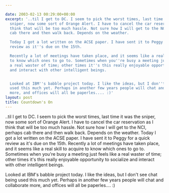 ```yaml
---

date: 2003-02-13 00:29:00+00:00
excerpt: '..til I get to DC. I seem to pick the worst times, last time it was the
  sniper, now some sort of Orange Alert. I have to cancel the car reservation as I
  think that will be too much hassle. Not sure how I will get to the NCI, perhaps
  cab there and then walk back. Depends on the weather.

  Today I got a lot written on the ACSE paper. I have sent it to Peggy for a quick
  review as it''s due on the 15th.

  Recently a lot of meetings have taken place, and it seems like a real skill to acquire
  to know which ones to go to. Sometimes when you''re busy a meeting just feels like
  a real waster of time; other times it''s this really enjoyable opportunity to socialize
  and interact with other intelligent beings.


  Looked at IBM''s babble project today. I like the ideas, but I don''t see chat being
  used this much yet. Perhaps in another few years people will chat and collaborate
  more, and offices will all be paperles.... :)'
layout: post
title: Countdown's On
---
```


..til I get to DC. I seem to pick the worst times, last time it was the sniper, now some sort of Orange Alert. I have to cancel the car reservation as I think that will be too much hassle. Not sure how I will get to the NCI, perhaps cab there and then walk back. Depends on the weather.
Today I got a lot written on the ACSE paper. I have sent it to Peggy for a quick review as it's due on the 15th.
Recently a lot of meetings have taken place, and it seems like a real skill to acquire to know which ones to go to. Sometimes when you're busy a meeting just feels like a real waster of time; other times it's this really enjoyable opportunity to socialize and interact with other intelligent beings.

Looked at IBM's babble project today. I like the ideas, but I don't see chat being used this much yet. Perhaps in another few years people will chat and collaborate more, and offices will all be paperles.... :)
